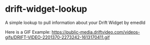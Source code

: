 # drift-widget-lookup
A simple lookup to pull information about your Drift Widget by emedId

Here is a GIF Example:
https://public-media.driftvideo.com/videos-gifs/DRIFT-VIDEO-2201370-2273242-1613170411.gif
